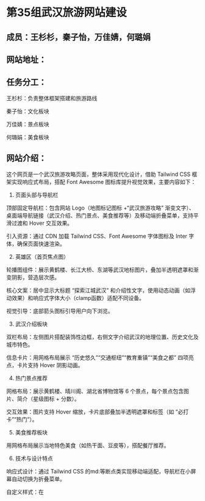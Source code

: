 # 第35组武汉旅游网站建设


## 成员：王杉杉，秦子怡，万佳婧，何璐娟


## 网站地址：

## 任务分工：


王杉杉：负责整体框架搭建和旅游路线


秦子怡：文化板块

万佳婧：景点板块

何璐娟：美食板块

## 网站介绍：


这个网页是一个武汉旅游攻略页面，整体采用现代化设计，借助 Tailwind CSS 框架实现响应式布局，搭配 Font Awesome 图标库提升视觉效果，主要内容如下：

1. 页面头部与导航栏


顶部固定导航栏：包含网站 Logo（地图标记图标 +“武汉旅游攻略” 渐变文字）、桌面端导航链接（武汉介绍、热门景点、美食推荐等）及移动端折叠菜单，支持平滑过渡和 Hover 交互效果。


引入资源：通过 CDN 加载 Tailwind CSS、Font Awesome 字体图标及 Inter 字体，确保页面快速渲染。


2. 英雄区（首页焦点图）


轮播图组件：展示黄鹤楼、长江大桥、东湖等武汉地标图片，叠加半透明遮罩和渐变阴影，营造层次感。


核心文案：居中显示大标题 “探索江城武汉” 和介绍性文字，使用动态动画（如浮动效果）和响应式字体大小（clamp函数）适配不同设备。


视觉引导：底部箭头图标引导用户向下浏览。


3. 武汉介绍板块


双栏布局：左侧图片搭配装饰性边框，右侧文字介绍武汉的地理位置、历史文化及城市特色。


信息卡片：用网格布局展示 “历史悠久”“交通枢纽”“教育重镇”“美食之都” 四项亮点，卡片支持 Hover 阴影动画。


4. 热门景点推荐


网格布局：展示黄鹤楼、晴川阁、湖北省博物馆等 6 个景点，每个景点包含图片、简介（星级图标 + 分数）。


交互效果：图片支持 Hover 缩放，卡片底部叠加半透明遮罩和标签（如 “必打卡”“热门”）。


5. 美食推荐板块


用网格布局展示当地特色美食（如热干面、豆皮等），搭配餐厅推荐。


6. 技术与设计特点


响应式设计：通过 Tailwind CSS 的md:等断点类实现移动端适配，导航栏在小屏幕自动切换为折叠菜单。


自定义样式：在<style>标签中定义@layer utilities自定义类（如滚动条隐藏、文字阴影、浮动动画），提升页面个性化。


性能优化：使用 CDN 加速资源加载，图片采用相对路径（如images/文件夹），未滥用复杂特效以保持加载速度。


总结


页面以简洁明快的设计呈现武汉旅游核心信息，重点突出景点特色和视觉体验，适合作为旅游指南的基础框架，后续可进一步填充美食详情、行程规划等内容，并通过动态数据或交互功能增强实用性。

 ## 知识运用

一、HTML 基础结构与语义化

1. 文档声明与元标签

通过<meta charset="UTF-8">设置字符编码，<meta name="viewport" content="width=device-width, initial-scale=1.0">实现移动端适配。

2. 语义化标签

 头部导航：<header>包裹导航栏，<nav>定义导航区域，包含<a>链接和图标，结构清晰。
 
 内容分区：多个<section>标签划分不同板块（如武汉介绍、景点、美食等），每个板块通过id属性（如id="about"）实现锚点跳转。
 
 页脚：<footer>标签包含版权信息和联系方式，符合语义化规范。
 
4. 资源引入
 CSS 框架：通过<script src="https://cdn.tailwindcss.com"></script>加载 Tailwind CSS 核心文件。

 图标库：引入 Font Awesome 6.7.2 字体图标库（<linkhref="https://cdnjs.cloudflare.com/ajax/libs/font-awesome/6.7.2/css/all.min.css">），用于导航栏、景点标签等图标（如fa-solid fa-map-marker-alt）。

 自定义字体：通过 Google Fonts 引入 Inter 字体（<link href="https://fonts.googleapis.com/css2?family=Inter">），并在 Tailwind 中配置为默认字体（font-inter类）。
 
二、Tailwind CSS 框架的核心应用
1. 响应式布局与断点

 通过md:、lg:等断点类实现不同屏幕尺寸的布局切换：

导航栏：桌面端（md:flex）显示水平菜单，移动端（md:hidden）隐藏并切换为折叠菜单。

网格布局：景点板块使用grid-cols-1 md:grid-cols-2 lg:grid-cols-3，在小屏单栏显示，中屏双栏，大屏三栏。

2. 容器与间距

页面内容通过.container mx-auto类实现水平居中，内边距通过px-4 md:px-8（小屏 4px，中屏 8px）适配不同屏幕

板块间距：py-20（上下内边距 20px）用于各<section>的垂直间距，gap-8控制网格卡片之间的间隙。

3. 颜色与主题配置
   
 自定义颜色：在 Tailwind 配置中扩展primary（#165DFF）、secondary（#FF7D00）等颜色，并应用于文字、边框和背景（如text-primary、bg-secondary/90）。

使用 CSS clamp 函数实现响应式字体大小，随屏幕宽度动态调整。

5. 组件交互与动画

导航链接使用border border-gray-200 rounded-lg hover:border-primary/50 hover:bg-primary/5，实现 Hover 时边框颜色变化和背景色半透明效果。

 卡片交互：景点卡片使用hover:shadow-xl transition-all duration-300 transform hover:-translate-y-2，Hover 时阴影变大、轻微上移，过渡动画持续 300ms。
 
6. 自定义公用类（@layer utilities）
   
在<style type="text/tailwindcss">中定义以下自定义样式：

 文字阴影：.text-shadow和.text-shadow-lg，为标题和段落添加不同强度的阴影，提升立体感。

浮动动画：.animate-float通过@keyframes float实现元素上下浮动动画，应用于英雄区标题。

 滚动条隐藏：.scrollbar-hide通过::-webkit-scrollbar等属性隐藏浏览器滚动条，保持页面简洁。
 
三、CSS3 与视觉效果

1. 背景与遮罩
   
英雄区轮播图叠加bg-white/20（20% 透明度白色遮罩）和bg-gradient-to-t from-black/70 to-transparent（底部黑色渐变遮罩），增强文字可读性。

 导航栏使用bg-white/90 backdrop-blur-md实现半透明白色背景和毛玻璃模糊效果，适配滚动时的视觉变化。
 
3. 图片处理

图片使用object-cover属性确保在固定容器内完整显示，避免拉伸变形（如景点卡片图片h-64 object-cover）

四、JavaScript 交互逻辑

1. 导航栏滚动效果
   
通过 JS 监听窗口滚动事件，当滚动距离超过 100px 时，为导航栏添加bg-white shadow-md类（白色背景 + 阴影），提升悬浮感；滚动距离不足时移除类，恢复透明背景。

点击汉堡图标时，通过 JS 切换移动端菜单的hidden类，实现菜单展开 / 收起，并动态改变图标（fa-bars与fa-times切换）。

所有锚点链接（如href="#about"）通过 JS 实现平滑滚动，滚动时自动调整偏移量（offsetTop - 80），避免被固定导航栏遮挡。

总结

该网页综合运用HTML 语义化、Tailwind CSS 响应式布局与自定义主题、CSS3 动画与视觉效果、JavaScript 交互逻辑及字体图标资源整合等知识点，实现了美观且功能完整的旅游攻略展示。

 

 
